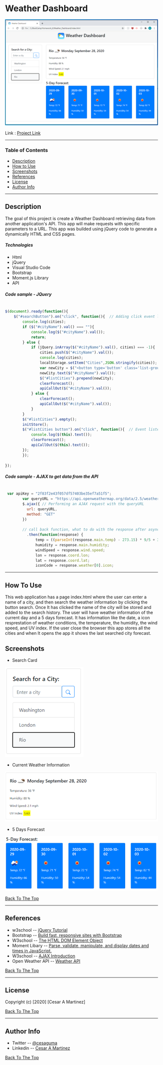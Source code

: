 # Weather Dashboard

![picture](/assets/images/principalApp.png)

Link : [Project Link]( https://cesaraugustomartinez.github.io/Weather_Dashboard/)

---

### Table of Contents

- [Description](#description)
- [How to Use](#how-to-use)
- [Screenshots](#screenshots)
- [References](#references)
- [License](#license)
- [Author Info](#author-info)

---

## Description

The goal of this project is create a Weather Dashboard retrieving data from another application's API. This app will make requests with specific parameters to a URL. This app was builded using jQuery code to generate a dynamically HTML and CSS pages. 

##### Technologies

- Html
- jQuery
- Visual Studio Code
- Bootstrap
- Moment.js Library
- API

##### Code sample - JQuery
#
```js
$(document).ready(function(){
    $("#searchButton").on("click", function(){  // Adding click event listen listener to all buttons
        console.log(cities);
        if ($("#cityName").val() === ""){
            console.log($("#cityName").val());
            return;
        } else {
            if (jQuery.inArray($("#cityName").val(), cities) === -1){
                cities.push($("#cityName").val());
                console.log(cities);
                localStorage.setItem("Cities",JSON.stringify(cities));  // Grabbing and storing the name city from the button
                var newCity = $("<button type='button' class='list-group-item list-group-item-action'>"); 
                newCity.text($("#cityName").val());
                $("#listCities").prepend(newCity);
                clearForecast();
                apiCallOut($("#cityName").val());
            } else {
                clearForecast();
                apiCallOut($("#cityName").val()); 
            }
        }
        $("#listCities").empty();
        initStore();
        $("#listCities button").on("click", function(){  // Event listener for button, for when the button is clicked
            console.log($(this).text());
            clearForecast();
            apiCallOut($(this).text());           
        });            
        });
    
});

```
##### Code sample - AJAX to get data from the API
#
```js
 var apiKey = "2f83f2e43f057df57403be35ef7a51f5";
        var queryURL = "https://api.openweathermap.org/data/2.5/weather?q="+city+"&cnt=6&appid="+apiKey; // Constructing a queryURL using the city name and api key
        $.ajax({ // Performing an AJAX request with the queryURL
          url: queryURL,
          method: "GET"
        })
  
        // call back function, what to do with the response after asynchronous call is finished
          .then(function(response) {
              temp = ((parseInt(response.main.temp) - 273.15) * 9/5 + 32);
              humidity = response.main.humidity;
              windSpeed = response.wind.speed;
              lon = response.coord.lon;
              lat = response.coord.lat;
              iconCode = response.weather[0].icon;

```
---

## How To Use

This web application has a page index.html where the user can enter a name of a city, and then search the weather information by clicking the button search. Once It has clicked the name of the city will be stored and added to the search history. The user will have weather information of the current day and a 5 days forecast. It has information like the date, a icon resprestation of weather conditions, the temperature, the humidity, the wind speed, and UV index. If the user close the browser this app stores all the cities and when It opens the app it shows the last searched city forecast.

 
## Screenshots

- Search Card

![picture](assets/images/searchCard.png)

- Current Weather Information 

![picture](assets/images/currentWeather.png)

- 5 Days Forecast

![picture](assets/images/forecast.png)


[Back To The Top](#Weather-Dashboard)

---

## References

- w3school -- [jQuery Tutorial](https://www.w3schools.com/jquery/)
- Bootstrap -- [Build fast, responsive sites with Bootstrap](https://getbootstrap.com/)
- W3school -- [The HTML DOM Element Object](https://www.w3schools.com/jsref/dom_obj_all.asp)
- Moment Libary -- [Parse, validate, manipulate,
and display dates and times in JavaScript.](https://momentjs.com/)
- W3school -- [AJAX Introduction](https://www.w3schools.com/js/js_ajax_intro.asp)
- Open Weather API -- [Weather API](https://openweathermap.org/api)


[Back To The Top](#Weather-Dashboard)

---

## License

Copyright (c) [2020] [Cesar A Martinez]

[Back To The Top](#Weather-Dashboard)

---

## Author Info

- Twitter -- [@cesaguma](https://twitter.com/cesaguma)
- Linkedin -- [Cesar A Martinez](https://www.linkedin.com/in/cesar-augusto-martinez-auquilla-03934a16b/)

[Back To The Top](#Weather-Dashboard)
